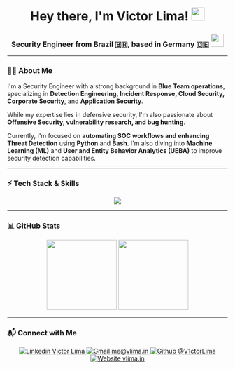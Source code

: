 <h1 align="center">
  Hey there, I'm Victor Lima! 
  <img src="https://cultofthepartyparrot.com/parrots/hd/laptop_parrot.gif" height="30"/>
</h1>

<h3 align="center">
  Security Engineer from Brazil 🇧🇷, based in Germany 🇩🇪  
  <img src="https://emojis.slackmojis.com/emojis/images/1628955689/48630/meow_germany.png?1628955689" height="30"/>
</h3>

---

### 👨‍💻 About Me  
I'm a Security Engineer with a strong background in **Blue Team operations**, specializing in **Detection Engineering, Incident Response, Cloud Security, Corporate Security**, and **Application Security**.  

While my expertise lies in defensive security, I'm also passionate about **Offensive Security, vulnerability research, and bug hunting**.  

Currently, I'm focused on **automating SOC workflows and enhancing Threat Detection** using **Python** and **Bash**. I'm also diving into **Machine Learning (ML)** and **User and Entity Behavior Analytics (UEBA)** to improve security detection capabilities.

---

### ⚡ Tech Stack & Skills  
<p align="center">
  <a href="https://skillicons.dev">
    <img src="https://skillicons.dev/icons?i=py,js,ts,react,nodejs,solidity,graphql,vscode,docker,kubernetes,aws,linux,gitlab&theme=dark" />
  </a>
</p>

---

### 📊 GitHub Stats  
<p align="center">
  <img src="https://github-readme-stats.vercel.app/api?username=V1ctorLima&theme=dracula&show_icons=true&hide_border=true" height="160" />
  <img src="https://github-readme-stats.vercel.app/api/top-langs/?username=V1ctorLima&hide=html&layout=compact&theme=dracula&hide_border=true" height="160" />
</p>

---

### 📬 Connect with Me  
<p align="center">
  <a href="https://www.linkedin.com/in/victorlimasec">
    <img alt="Linkedin Victor Lima" src="https://img.shields.io/badge/Victor_Lima-blue?&logo=Linkedin&logoColor=white&style=for-the-badge&link=https://www.linkedin.com/in/victorlimasec/" />
  </a>
  <a href="mailto:me@vlima.in">
    <img alt="Gmail me@vlima.in" src="https://img.shields.io/badge/me@vlima.in-006bed?&logo=Gmail&logoColor=white&style=for-the-badge&link=mailto:me@vlima.in" />
  </a>
  <a href="https://github.com/V1ctorLima">
    <img alt="Github @V1ctorLima" src="https://img.shields.io/github/followers/V1ctorLima?label=follow&style=for-the-badge" />
  </a>
  <a href="https://vlima.in">
    <img alt="Website vlima.in" src="https://img.shields.io/badge/vlima.in-000000?&logo=Firefox&logoColor=white&style=for-the-badge&link=https://vlima.in" />
  </a>
</p>
